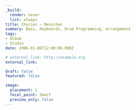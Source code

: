 ```yaml
---
_build:
  render: never
  list: always
title: Chorios – Menschen
summary: Bass, Keyboards, Drum Programming, Arrangement
tags:
- Album
- Studio
date: 2006-01-06T12:00:00.000Z

# external_link: http://example.org
external_link: 

draft: false
featured: false

image:
  placement: 1
  focal_point: Smart
  preview_only: false
---
```


